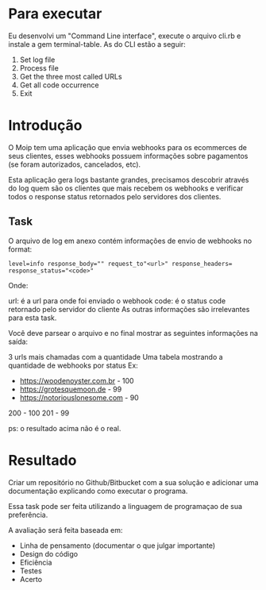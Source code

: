 
# Para executar

Eu desenvolvi um "Command Line interface", execute o arquivo cli.rb e instale a gem terminal-table. As do CLI estão a seguir:

1. Set log file
2. Process file
3. Get the three most called URLs
4. Get all code occurrence
5. Exit


# Introdução

O Moip tem uma aplicação que envia webhooks para os ecommerces de seus clientes, esses webhooks possuem informações sobre pagamentos (se foram autorizados, cancelados, etc).

Esta aplicação gera logs bastante grandes, precisamos descobrir através do log quem são os clientes que mais recebem os webhooks e verificar todos o response status retornados pelo servidores dos clientes.

## Task
O arquivo de log em anexo contém informações de envio de webhooks no format:

```level=info response_body="" request_to"<url>" response_headers= response_status="<code>"```

Onde:

url: é a url para onde foi enviado o webhook
code: é o status code retornado pelo servidor do cliente
As outras informações são irrelevantes para esta task.

Você deve parsear o arquivo e no final mostrar as seguintes informações na saída:

3 urls mais chamadas com a quantidade
Uma tabela mostrando a quantidade de webhooks por status
Ex:

- https://woodenoyster.com.br - 100
- https://grotesquemoon.de - 99
- https://notoriouslonesome.com - 90

200 - 100
201 - 99

ps: o resultado acima não é o real.

# Resultado
Criar um repositório no Github/Bitbucket com a sua solução e adicionar uma documentação explicando como executar o programa.

Essa task pode ser feita utilizando a linguagem de programaçao de sua preferência.

A avaliação será feita baseada em:

- Linha de pensamento (documentar o que julgar importante)
- Design do código
- Eficiência
- Testes
- Acerto